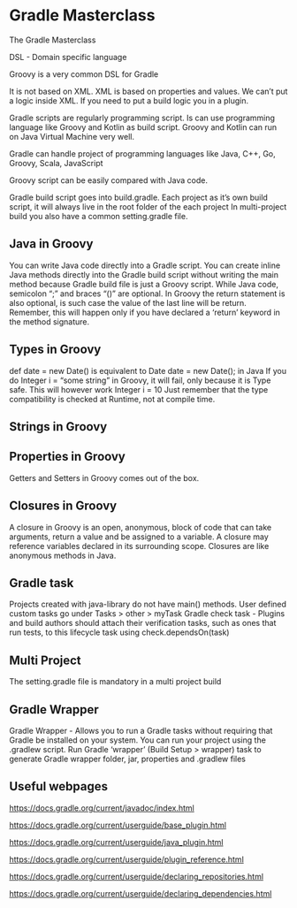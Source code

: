# Gradle Masterclass

The Gradle Masterclass

DSL - Domain specific language

Groovy is a very common DSL for Gradle

It is not based on XML. XML is based on properties and values. We can’t put a logic inside XML. If you need to put a build logic you in a plugin.

Gradle scripts are regularly programming script. Is can use programming language like Groovy and Kotlin as build script. Groovy and Kotlin can run on Java Virtual Machine very well. 

Gradle can handle project of programming languages like Java, C++, Go, Groovy, Scala, JavaScript

Groovy script can be easily compared with Java code.
 
Gradle build script goes into build.gradle. Each project as it’s own build script, it will always live in the root folder of the each project In multi-project build you also have a common setting.gradle file.

## Java in Groovy
You can write Java code directly into a Gradle script. You can create inline Java methods directly into the Gradle build script without writing the main method because Gradle build file is just a Groovy script.
While Java code, semicolon “;” and braces “()” are optional. In Groovy the return statement is also optional, is such case the value of the last line will be return. Remember, this will happen only if you have declared a ‘return’ keyword in the method signature.

## Types in Groovy
def date = new Date() is equivalent to Date date = new Date(); in Java
If you do Integer i = “some string” in Groovy, it will fail, only because it is Type safe. This will however work Integer i = 10
Just remember that the type compatibility is checked at Runtime, not at compile time.

## Strings in Groovy

## Properties in Groovy
Getters and Setters in Groovy comes out of the box.

## Closures in Groovy
A closure in Groovy is an open, anonymous, block of code that can take arguments, return a value and be assigned to a variable. A closure may reference variables declared in its surrounding scope. Closures are like anonymous methods in Java. 

## Gradle task
Projects created with java-library do not have main() methods.
User defined custom tasks go under Tasks > other > myTask
Gradle check task - Plugins and build authors should attach their verification tasks, such as ones that run tests, to this lifecycle task using check.dependsOn(task)

## Multi Project
The setting.gradle file is mandatory in a multi project build

## Gradle Wrapper
Gradle Wrapper - Allows you to run a Gradle tasks without requiring that Gradle be installed on your system. You can run your project using the .gradlew script.
Run Gradle ‘wrapper’ (Build Setup > wrapper) task to generate Gradle wrapper folder, jar, properties and .gradlew files

## Useful webpages
https://docs.gradle.org/current/javadoc/index.html

https://docs.gradle.org/current/userguide/base_plugin.html

https://docs.gradle.org/current/userguide/java_plugin.html

https://docs.gradle.org/current/userguide/plugin_reference.html

https://docs.gradle.org/current/userguide/declaring_repositories.html

https://docs.gradle.org/current/userguide/declaring_dependencies.html
